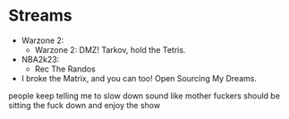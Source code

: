 # Streams 
- Warzone 2:
	- Warzone 2: DMZ! Tarkov, hold the Tetris.
- NBA2k23:
	- Rec The Randos
- I broke the Matrix, and you can too! Open Sourcing My Dreams.


people keep telling me to slow down sound like mother fuckers should be sitting the fuck down and enjoy the show
